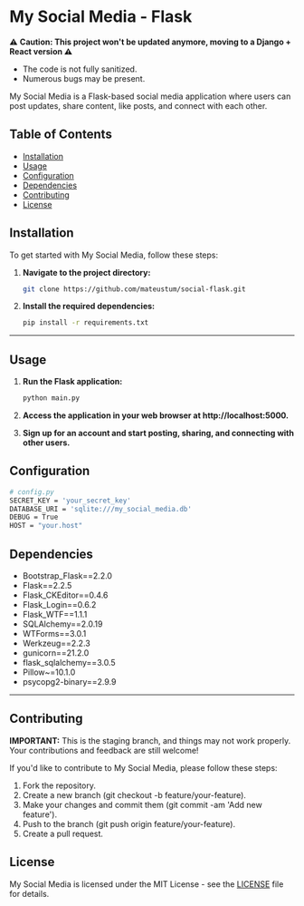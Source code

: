 # My Social Media - Flask

⚠️ **Caution: This project won't be updated anymore, moving to a Django + React version ⚠️**

- The code is not fully sanitized.
- Numerous bugs may be present.

My Social Media is a Flask-based social media application where users can post updates, share content, like posts, and connect with each other.

## Table of Contents
- [Installation](#installation)
- [Usage](#usage)
- [Configuration](#configuration)
- [Dependencies](#dependencies)
- [Contributing](#contributing)
- [License](#license)

## Installation

To get started with My Social Media, follow these steps:

1. **Navigate to the project directory:**

   ```bash
   git clone https://github.com/mateustum/social-flask.git
   ```

2. **Install the required dependencies:**

   ```bash
   pip install -r requirements.txt
   ```

---

## Usage

1. **Run the Flask application:**

   ```bash
   python main.py
   ```

2. **Access the application in your web browser at http://localhost:5000.**

3. **Sign up for an account and start posting, sharing, and connecting with other users.**

## Configuration

```bash
# config.py
SECRET_KEY = 'your_secret_key'
DATABASE_URI = 'sqlite:///my_social_media.db'
DEBUG = True
HOST = "your.host"
```

## Dependencies

- Bootstrap_Flask==2.2.0
- Flask==2.2.5
- Flask_CKEditor==0.4.6
- Flask_Login==0.6.2
- Flask_WTF==1.1.1
- SQLAlchemy==2.0.19
- WTForms==3.0.1
- Werkzeug==2.2.3
- gunicorn==21.2.0
- flask_sqlalchemy==3.0.5
- Pillow~=10.1.0
- psycopg2-binary==2.9.9

---

## Contributing

**IMPORTANT:** This is the staging branch, and things may not work properly. Your contributions and feedback are still welcome!

If you'd like to contribute to My Social Media, please follow these steps:

1. Fork the repository.
2. Create a new branch (git checkout -b feature/your-feature).
3. Make your changes and commit them (git commit -am 'Add new feature').
4. Push to the branch (git push origin feature/your-feature).
5. Create a pull request.

## License

My Social Media is licensed under the MIT License - see the [LICENSE](LICENSE) file for details.

